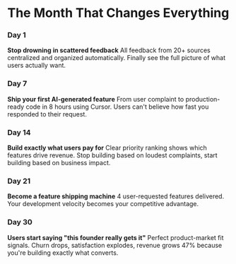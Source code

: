 # The Month That Changes Everything

### Day 1
**Stop drowning in scattered feedback**
All feedback from 20+ sources centralized and organized automatically. Finally see the full picture of what users actually want.

### Day 7  
**Ship your first AI-generated feature**
From user complaint to production-ready code in 8 hours using Cursor. Users can't believe how fast you responded to their request.

### Day 14
**Build exactly what users pay for**
Clear priority ranking shows which features drive revenue. Stop building based on loudest complaints, start building based on business impact.

### Day 21
**Become a feature shipping machine**
4 user-requested features delivered. Your development velocity becomes your competitive advantage.

### Day 30
**Users start saying "this founder really gets it"**
Perfect product-market fit signals. Churn drops, satisfaction explodes, revenue grows 47% because you're building exactly what converts.